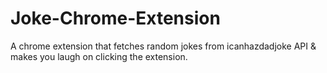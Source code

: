 # Joke-Chrome-Extension
A chrome extension that fetches random jokes from icanhazdadjoke API &amp; makes you laugh on clicking the extension.
